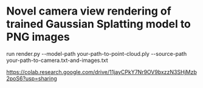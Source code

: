 # Novel camera view rendering of trained Gaussian Splatting model to PNG images
run render.py --model-path your-path-to-point-cloud.ply --source-path your-path-to-camera.txt-and-images.txt

https://colab.research.google.com/drive/11jayCPkY7Nr9OV9bxzzN3SHjMzb2poS6?usp=sharing
